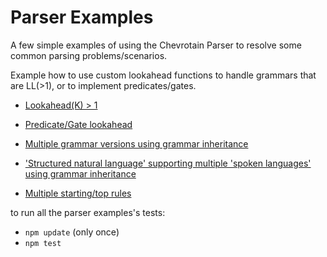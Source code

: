 # Parser Examples

A few simple examples of using the Chevrotain Parser to resolve some common parsing problems/scenarios.

Example how to use custom lookahead functions to handle grammars that are LL(>1),
or to implement predicates/gates.

* [Lookahead(K) > 1](large_lookahead/large_lookahead.js)

* [Predicate/Gate lookahead](predicate_lookahead/predicate_lookahead.js)

* [Multiple grammar versions using grammar inheritance](versioning/versioning.js)

* ['Structured natural language' supporting multiple 'spoken languages' using grammar inheritance](inheriance/inheritance.js)

* [Multiple starting/top rules](multi_start_rules/multi_start_rules.js)


to run all the parser examples's tests:
* ```npm update``` (only once)
* ```npm test```
